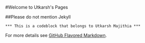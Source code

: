 #Welcome to Utkarsh's Pages

##Please do not mention Jekyll



```
*** This is a codeblock that belongs to Utkarsh Majithia ***

```

For more details see [GitHub Flavored Markdown](https://guides.github.com/features/mastering-markdown/).
